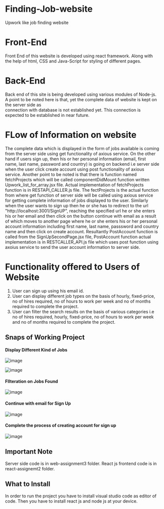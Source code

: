 # Finding-Job-website
 Upwork like job finding website


# Front-End
 Front End of this website is developed using react framework. Along with the help of html, CSS and Java-Script for styling of different pages.
 
# Back-End
 Back end of this site is being developed using various modules of Node-js. A point to be noted here is that, yet the complete data of website is kept on the server side as  
 connection with database is not established yet. This connection is expected to be established in near future.
 
# FLow of Information on website
 The complete data which is displayed in the form of jobs available is coming from the server side using get functionality of axious service. On the other hand if users sign up, 
 then his or her personal information (email, first name, last name, password and country) is going on backend i.e server side when the user click create account using post 
 functionality of axious service. 
 Another point to be noted is that there is function named fetchProjects which will be called componentDidMount function written 
 Upwork_list_for_array.jsx file. Actual implementation of fetchProjects function is in RESTAPI_CALLER.js file. The fectProjects is the actual function from where get function of
 server side will be called using axious service for getting complete information of jobs displayed to the user.
 Similarly when the user wants to sign up then he or she has to redirect to the url "http://localhost:3001/SignUP", reaching the specified url he or she enters his or her email
 and then click on the button continue with email as a result of which moves to another page where he or she enters his or her personal account information including first name, 
 last name, passsword and country name and then click on create account. Resultantly PostAccount function is called from the SignUpSecondPage.jsx file, PostAccount function actual 
 implementation is in RESTCALLER_API.js file which uses post function using axoius service to send the user account information to server side.
 
# Functionality offered to Users of Website

 1) User can sign up using his email id.
 2) User can display different job types on the basis of hourly, fixed-price, no of hires required, no of hours to work per week and no of months required to complete the project.
 3) User can filter the search results on the basis of various categories i.e no of hires required, hourly, fixed-price,  no of hours to work per week and no of months required to 
    complete the project.
## Snaps of Working Project

#### Display Different Kind of Jobs
![image](https://user-images.githubusercontent.com/61907137/120474381-9290ce00-c3c1-11eb-98f6-868f141e2dd3.png)

![image](https://user-images.githubusercontent.com/61907137/120474354-89076600-c3c1-11eb-9899-7b311e26ddac.png)


#### FIlteration on Jobs Found
![image](https://user-images.githubusercontent.com/61907137/120474335-80169480-c3c1-11eb-9108-3f260320bdbb.png)

#### Continue with email for Sign Up
![image](https://user-images.githubusercontent.com/61907137/120474294-77be5980-c3c1-11eb-8204-3e922b55da01.png)


#### Complete the process of creating account for sign up
![image](https://user-images.githubusercontent.com/61907137/120474263-6e34f180-c3c1-11eb-9c3b-0e14759ac652.png)



## Important Note
 Server side code is in web-assignment3 folder.
 React js frontend code is in react-assignemt2 folder.


## What to Install
In order to run the project you have to install visual studio code as editor of code. Then you have to install react js and node js at your device.
